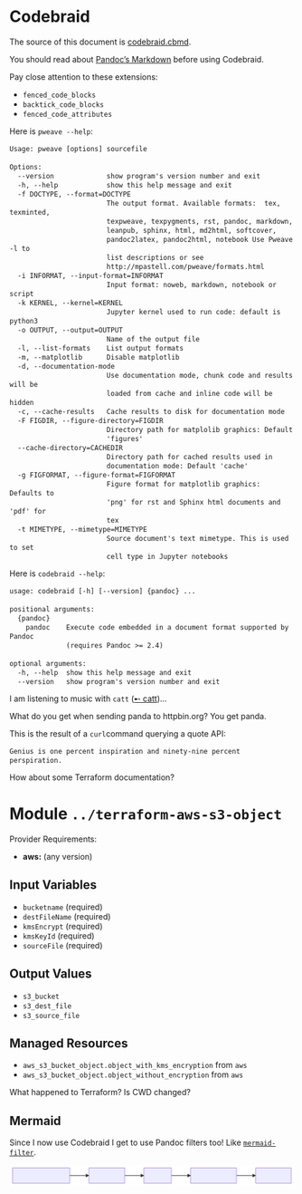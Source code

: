 # Codebraid

The source of this document is [codebraid.cbmd](./codebraid.cbmd).

You should read about [Pandoc’s
Markdown](https://pandoc.org/MANUAL.html#pandocs-markdown) before using
Codebraid.

Pay close attention to these extensions:

- `fenced_code_blocks`
- `backtick_code_blocks`
- `fenced_code_attributes`

Here is `pweave --help`:

```stdout
Usage: pweave [options] sourcefile

Options:
  --version             show program's version number and exit
  -h, --help            show this help message and exit
  -f DOCTYPE, --format=DOCTYPE
                        The output format. Available formats:  tex, texminted,
                        texpweave, texpygments, rst, pandoc, markdown,
                        leanpub, sphinx, html, md2html, softcover,
                        pandoc2latex, pandoc2html, notebook Use Pweave -l to
                        list descriptions or see
                        http://mpastell.com/pweave/formats.html
  -i INFORMAT, --input-format=INFORMAT
                        Input format: noweb, markdown, notebook or script
  -k KERNEL, --kernel=KERNEL
                        Jupyter kernel used to run code: default is python3
  -o OUTPUT, --output=OUTPUT
                        Name of the output file
  -l, --list-formats    List output formats
  -m, --matplotlib      Disable matplotlib
  -d, --documentation-mode
                        Use documentation mode, chunk code and results will be
                        loaded from cache and inline code will be hidden
  -c, --cache-results   Cache results to disk for documentation mode
  -F FIGDIR, --figure-directory=FIGDIR
                        Directory path for matplolib graphics: Default
                        'figures'
  --cache-directory=CACHEDIR
                        Directory path for cached results used in
                        documentation mode: Default 'cache'
  -g FIGFORMAT, --figure-format=FIGFORMAT
                        Figure format for matplotlib graphics: Defaults to
                        'png' for rst and Sphinx html documents and 'pdf' for
                        tex
  -t MIMETYPE, --mimetype=MIMETYPE
                        Source document's text mimetype. This is used to set
                        cell type in Jupyter notebooks
```

Here is `codebraid --help`:

```stdout
usage: codebraid [-h] [--version] {pandoc} ...

positional arguments:
  {pandoc}
    pandoc    Execute code embedded in a document format supported by Pandoc
              (requires Pandoc >= 2.4)

optional arguments:
  -h, --help  show this help message and exit
  --version   show program's version number and exit
```

I am listening to music with `catt` ([➸
catt](https://github.com/skorokithakis/catt))…

What do you get when sending panda to httpbin.org? You get panda.

This is the result of a `curl`command querying a quote API:

```stdout
Genius is one percent inspiration and ninety-nine percent perspiration.
```

How about some Terraform documentation?

# Module `../terraform-aws-s3-object`

Provider Requirements:

- **aws:** (any version)

## Input Variables

- `bucketname` (required)
- `destFileName` (required)
- `kmsEncrypt` (required)
- `kmsKeyId` (required)
- `sourceFile` (required)

## Output Values

- `s3_bucket`
- `s3_dest_file`
- `s3_source_file`

## Managed Resources

- `aws_s3_bucket_object.object_with_kms_encryption` from `aws`
- `aws_s3_bucket_object.object_without_encryption` from `aws`

What happened to Terraform? Is CWD changed?

## Mermaid

Since I now use Codebraid I get to use Pandoc filters too\! Like
[`mermaid-filter`](https://github.com/raghur/mermaid-filter).

![](img/diagram-1.svg)
